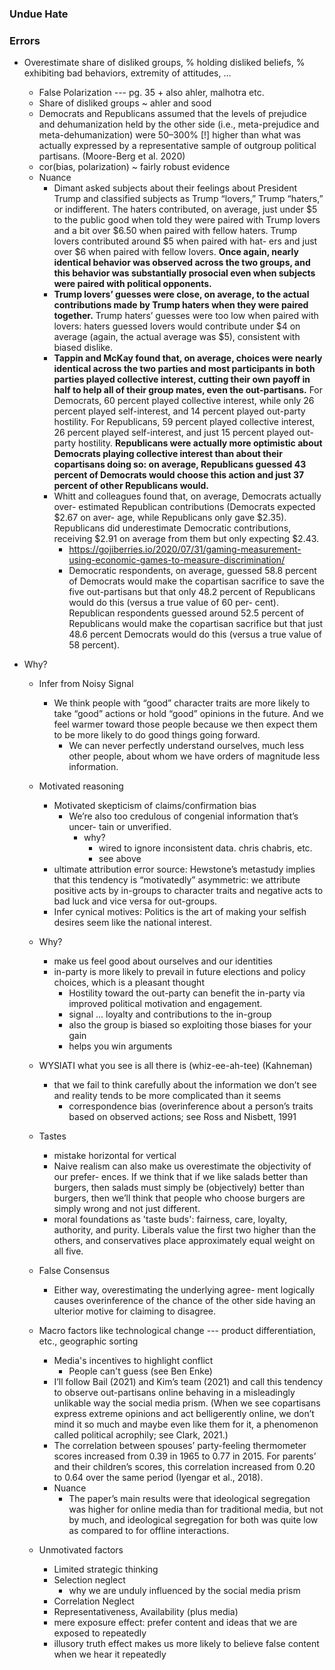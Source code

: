 ### Undue Hate

### Errors

* Overestimate share of disliked groups, % holding disliked beliefs, % exhibiting bad behaviors, extremity of attitudes, ...
	* False Polarization --- pg. 35 + also ahler, malhotra etc.
	* Share of disliked groups ~ ahler and sood
	* Democrats and Republicans assumed that the levels of prejudice and dehumanization held by the other side (i.e., meta-prejudice and meta-dehumanization) were 50–300% [!] higher than what was actually expressed by a representative sample of outgroup political partisans. (Moore-Berg et al. 2020)
	* cor(bias, polarization) ~ fairly robust evidence
	* Nuance
		* Dimant asked subjects about their feelings about President Trump and classified subjects as Trump “lovers,” Trump “haters,” or indifferent. The haters contributed, on average, just under $5 to the public good when told they were paired with Trump lovers and a bit over $6.50 when paired with fellow haters. Trump lovers contributed around $5 when paired with hat- ers and just over $6 when paired with fellow lovers. **Once again, nearly identical behavior was observed across the two groups, and this behavior was substantially prosocial even when subjects were paired with political opponents.**
		* **Trump lovers’ guesses were close, on average, to the actual contributions made by Trump haters when they were paired together.** Trump haters’ guesses were too low when paired with lovers: haters guessed lovers would contribute under $4 on average (again, the actual average was $5), consistent with biased dislike.
		* **Tappin and McKay found that, on average, choices were nearly identical across the two parties and most participants in both parties played collective interest, cutting their own payoff in half to help all of their group mates, even the out-partisans.** For Democrats, 60 percent played collective interest, while only 26 percent played self-interest, and 14 percent played out-party hostility. For Republicans, 59 percent played collective interest, 26 percent played self-interest, and just 15 percent played out-party hostility.
		**Republicans were actually more optimistic about Democrats playing collective interest than about their copartisans doing so: on average, Republicans guessed 43 percent of Democrats would choose this action and just 37 percent of other Republicans would.**
		* Whitt and colleagues found that, on average, Democrats actually over- estimated Republican contributions (Democrats expected $2.67 on aver- age, while Republicans only gave $2.35). Republicans did underestimate Democratic contributions, receiving $2.91 on average from them but only expecting $2.43.
			* https://gojiberries.io/2020/07/31/gaming-measurement-using-economic-games-to-measure-discrimination/
			* Democratic respondents, on average, guessed 58.8 percent of Democrats would make the copartisan sacrifice to save the five out-partisans but that only 48.2 percent of Republicans would do this (versus a true value of 60 per- cent). Republican respondents guessed around 52.5 percent of Republicans would make the copartisan sacrifice but that just 48.6 percent Democrats would do this (versus a true value of 58 percent). 


* Why?

	* Infer from Noisy Signal
		* We think people with “good” character traits are more likely to take “good” actions or hold “good” opinions in the future. And we feel warmer toward those people because we then expect them to be more likely to do good things going forward.
			* We can never perfectly understand ourselves, much less other people, about whom we have orders of magnitude less information.

	* Motivated reasoning
		* Motivated skepticism of claims/confirmation bias
			* We’re also too credulous of congenial information that’s uncer- tain or unverified. 
				* why?
					* wired to ignore inconsistent data. chris chabris, etc.
					* see above
		* ultimate attribution error source: Hewstone’s metastudy implies that this tendency is “motivatedly” asymmetric: we attribute positive acts by in-groups to character traits and negative acts to bad luck and vice versa for out-groups.
		* Infer cynical motives: Politics is the art of making your selfish desires seem like the national interest.

	* Why?
		* make us feel good about ourselves and our identities 
		* in-party is more likely to prevail in future elections and policy choices, which is a pleasant thought
			* Hostility toward the out-party can benefit the in-party via improved political motivation and engagement.
			* signal ... loyalty and contributions to the in-group
			* also the group is biased so exploiting those biases for your gain
			* helps you win arguments

	* WYSIATI what you see is all there is (whiz-ee-ah-tee) (Kahneman)
		* that we fail to think carefully about the information we don’t see and reality tends to be more complicated than it seems
			* correspondence bias (overinference about a person’s traits based on observed actions; see Ross and Nisbett, 1991

	* Tastes
		* mistake horizontal for vertical 
		* Naive realism can also make us overestimate the objectivity of our prefer- ences. If we think that if we like salads better than burgers, then salads must simply be (objectively) better than burgers, then we’ll think that people who choose burgers are simply wrong and not just different.
		* moral foundations as 'taste buds': fairness, care, loyalty, authority, and purity. Liberals value the first two higher than the others, and conservatives place approximately equal weight on all five. 

	* False Consensus
		* Either way, overestimating the underlying agree- ment logically causes overinference of the chance of the other side having an ulterior motive for claiming to disagree.

	* Macro factors like technological change --- product differentiation, etc., geographic sorting
		* Media's incentives to highlight conflict
			* People can't guess (see Ben Enke)
		* I’ll follow Bail (2021) and Kim’s team (2021) and call this tendency to observe out-partisans online behaving in a misleadingly unlikable way the social media prism. (When we see copartisans express extreme opinions and act belligerently online, we don’t mind it so much and maybe even like them for it, a phenomenon called political acrophily; see Clark, 2021.)
		*  The correlation between spouses’ party-feeling thermometer scores increased from 0.39 in 1965 to 0.77 in 2015. For parents’ and their children’s scores, this correlation increased from 0.20 to 0.64 over the same period (Iyengar et al., 2018). 
		* Nuance
			* The paper’s main results were that ideological segregation was higher for online media than for traditional media, but not by much, and ideological segregation for both was quite low as compared to for offline interactions.
		
	* Unmotivated factors
		* Limited strategic thinking
		* Selection neglect
			* why we are unduly influenced by the social media prism
		* Correlation Neglect
		* Representativeness, Availability (plus media)
		* mere exposure effect: prefer content and ideas that we are exposed to repeatedly
		* illusory truth effect makes us more likely to believe false content when we hear it repeatedly

